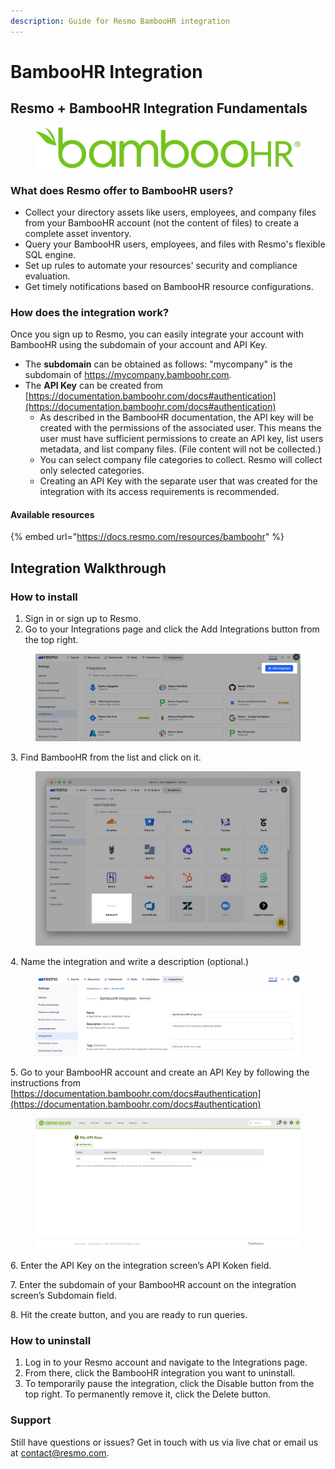 ```yaml
---
description: Guide for Resmo BambooHR integration
---
```


# BambooHR Integration

## Resmo + BambooHR Integration Fundamentals

<figure><img src="../.gitbook/assets/bamboohr-logo-green.png" alt=""><figcaption></figcaption></figure>



### What does Resmo offer to BambooHR users?

* Collect your directory assets like users, employees, and company files from your BambooHR account (not the content of files) to create a complete asset inventory.
* Query your BambooHR users, employees, and files with Resmo's flexible SQL engine.
* Set up rules to automate your resources' security and compliance evaluation.
* Get timely notifications based on BambooHR resource configurations.

### How does the integration work?

Once you sign up to Resmo, you can easily integrate your account with BambooHR using the subdomain of your account and API Key.

* The **subdomain** can be obtained as follows: "mycompany" is the subdomain of https://mycompany.bamboohr.com.
* The **API Key** can be created from\
  [https://documentation.bamboohr.com/docs#authentication](https://documentation.bamboohr.com/docs#authentication)
  * As described in the BambooHR documentation, the API key will be created with the permissions of the associated user. This means the user must have sufficient permissions to create an API key, list users metadata, and list company files. (File content will not be collected.)
  * You can select company file categories to collect. Resmo will collect only selected categories.
  * Creating an API Key with the separate user that was created for the integration with its access requirements is recommended.

#### Available resources

{% embed url="https://docs.resmo.com/resources/bamboohr" %}

## Integration Walkthrough

### How to install

1. Sign in or sign up to Resmo.
2. Go to your Integrations page and click the Add Integrations button from the top right.

<figure><img src="../.gitbook/assets/add-integration.png" alt=""><figcaption></figcaption></figure>

3\. Find BambooHR from the list and click on it.

<figure><img src="../.gitbook/assets/add-bamboohr.png" alt=""><figcaption></figcaption></figure>

4\. Name the integration and write a description (optional.)

<figure><img src="../.gitbook/assets/bamboohr-integration.png" alt=""><figcaption></figcaption></figure>

5\. Go to your BambooHR account and create an API Key by following the instructions from [https://documentation.bamboohr.com/docs#authentication](https://documentation.bamboohr.com/docs#authentication)

<figure><img src="../.gitbook/assets/bamboohr-api-key.png" alt=""><figcaption></figcaption></figure>

6\. Enter the API Key on the integration screen’s API Koken field.

7\. Enter the subdomain of your BambooHR account on the integration screen’s Subdomain field.

8\. Hit the create button, and you are ready to run queries.

### How to uninstall

1. Log in to your Resmo account and navigate to the Integrations page.
2. From there, click the BambooHR integration you want to uninstall.
3. To temporarily pause the integration, click the Disable button from the top right. To permanently remove it, click the Delete button.

### Support

Still have questions or issues? Get in touch with us via live chat or email us at contact@resmo.com.

